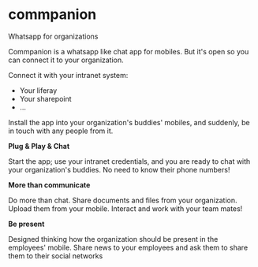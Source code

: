 commpanion
==========

Whatsapp for organizations

Commpanion is a whatsapp like chat app for mobiles. But it's open so you can connect it to your organization.

Connect it with your intranet system:
* Your liferay
* Your sharepoint
* ...

Install the app into your organization's buddies' mobiles, and suddenly, be in touch with any people from it.

**Plug & Play & Chat**

Start the app; use your intranet credentials, and you are ready to chat with your organization's buddies. No need to know their phone numbers!

**More than communicate**

Do more than chat. Share documents and files from your organization. Upload them from your mobile. Interact and work with your team mates!

**Be present**

Designed thinking how the organization should be present in the employees' mobile. Share news to your employees and ask them to share them to their social networks
